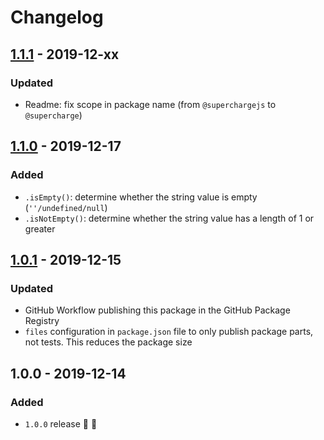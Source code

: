 # Changelog


## [1.1.1](https://github.com/superchargejs/strings/compare/v1.1.0...v1.1.1) - 2019-12-xx

### Updated
- Readme: fix scope in package name (from `@superchargejs` to `@supercharge`)


## [1.1.0](https://github.com/superchargejs/strings/compare/v1.0.1...v1.1.0) - 2019-12-17

### Added
- `.isEmpty()`: determine whether the string value is empty (`''/undefined/null`)
- `.isNotEmpty()`:  determine whether the string value has a length of 1 or greater


## [1.0.1](https://github.com/superchargejs/strings/compare/v1.0.0...v1.0.1) - 2019-12-15

### Updated
- GitHub Workflow publishing this package in the GitHub Package Registry
- `files` configuration in `package.json` file to only publish package parts, not tests. This reduces the package size


## 1.0.0 - 2019-12-14

### Added
- `1.0.0` release 🚀 🎉
